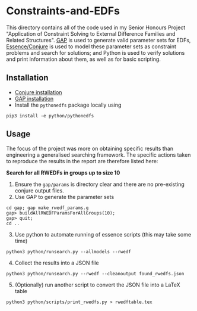 # Constraints-and-EDFs

This directory contains all of the code used in my Senior Honours Project "Application of Constraint Solving to External Difference Families and Related Structures". [GAP](https://www.gap-system.org/) is used to generate valid parameter sets for EDFs, [Essence/Conjure](https://conjure.readthedocs.io/en/latest/) is used to model these parameter sets as constraint problems and search for solutions; and Python is used to verify solutions and print information about them, as well as for basic scripting.


## Installation

- [Conjure installation](https://conjure.readthedocs.io/en/latest/installation.html)
- [GAP installation](https://www.gap-system.org/Download/)
- Install the ``pythonedfs`` package locally using

```
pip3 install -e python/pythonedfs
```

## Usage
The focus of the project was more on obtaining specific results than engineering a generalised searching framework. The specific actions taken to reproduce the results in the report are therefore listed here:

**Search for all RWEDFs in groups up to size 10**
1. Ensure the ``gap/params`` is directory clear and there are no pre-existing conjure output files.
2. Use GAP to generate the parameter sets
```
cd gap; gap make_rwedf_params.g
gap> buildAllRWEDFParamsForAllGroups(10);
gap> quit;
cd ..
```
3. Use python to automate running of essence scripts (this may take some time)
```
python3 python/runsearch.py --allmodels --rwedf
```
4. Collect the results into a JSON file
```
python3 python/runsearch.py --rwedf --cleanoutput found_rwedfs.json
```

5. (Optionally) run another script to convert the JSON file into a LaTeX table
```
python3 python/scripts/print_rwedfs.py > rwedftable.tex
```
